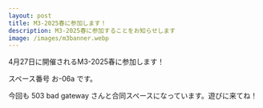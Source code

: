 ```yaml
---
layout: post
title: M3-2025春に参加します！
description: M3-2025春に参加することをお知らせします
image: /images/m3banner.webp
---
```


4月27日に開催されるM3-2025春に参加します！

スペース番号 お-06a です。

今回も 503 bad gateway さんと合同スペースになっています。遊びに来てね！
